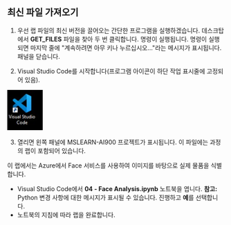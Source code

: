 ﻿---
lab:
    title: '얼굴 분석'
---

## 최신 파일 가져오기 

1. 우선 랩 파일의 최신 버전을 끌어오는 간단한 프로그램을 실행하겠습니다. 데스크탑에서 **GET_FILES** 파일을 찾아 두 번 클릭합니다. 명령이 실행됩니다. 명령이 실행되면 마지막 줄에 "계속하려면 아무 키나 누르십시오..."라는 메시지가 표시됩니다. 패널을 닫습니다.

2.  Visual Studio Code를 시작합니다(프로그램 아이콘이 하단 작업 표시줄에 고정되어 있음). 

![Visual Studio Code 아이콘](./images/vscode.jpg)

3. 열리면 왼쪽 패널에 MSLEARN-AI900 프로젝트가 표시됩니다. 이 파일에는 과정의 랩이 포함되어 있습니다. 

이 랩에서는 Azure에서 Face 서비스를 사용하여 이미지를 바탕으로 실제 물품을 식별합니다.

-  Visual Studio Code에서 **04 - Face Analysis.ipynb** 노트북을 엽니다.
    **참고:** Python 변경 사항에 대한 메시지가 표시될 수 있습니다. 진행하고 **예**를 선택합니다.
-  노트북의 지침에 따라 랩을 완료합니다.
